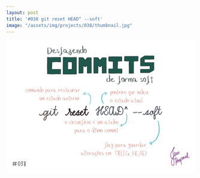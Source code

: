 ```yaml
---
layout: post
title: '#038 git reset HEAD^ --soft'
image: "/assets/img/projects/038/thumbnail.jpg"
---
```


<img  alt="Se você precisa desfazer um commit mas manter as alterações correspondentes use comando git reset HEAD^ --soft" src="/assets/img/projects/038/full.jpg">